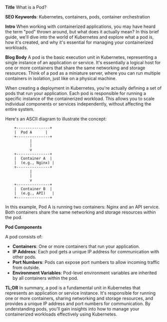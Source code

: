 **Title**
What is a Pod?

**SEO Keywords**: Kubernetes, containers, pods, container orchestration

**Intro**
When working with containerized applications, you may have heard the term "pod" thrown around, but what does it actually mean? In this brief guide, we'll dive into the world of Kubernetes and explore what a pod is, how it's created, and why it's essential for managing your containerized workloads.

**Blog Body**
A pod is the basic execution unit in Kubernetes, representing a single instance of an application or service. It's essentially a logical host for one or more containers that share the same networking and storage resources. Think of a pod as a miniature server, where you can run multiple containers in isolation, just like on a physical machine.

When creating a deployment in Kubernetes, you're actually defining a set of pods that run your application. Each pod is responsible for running a specific instance of the containerized workload. This allows you to scale individual components or services independently, without affecting the entire system.

Here's an ASCII diagram to illustrate the concept:
```
    +---------------+
    |  Pod A      |
    +---------------+
           |
           |
           v
    +---------------+
    |  Container A  |
    |  (e.g., Nginx) |
    +---------------+
           |
           |
           v
    +---------------+
    |  Container B  |
    |  (e.g., API)   |
    +---------------+
```
In this example, Pod A is running two containers: Nginx and an API service. Both containers share the same networking and storage resources within the pod.

**Pod Components**

A pod consists of:

* **Containers**: One or more containers that run your application.
* **IP Address**: Each pod gets a unique IP address for communication with other pods.
* **Port Numbers**: Pods can expose port numbers to allow incoming traffic from outside.
* **Environment Variables**: Pod-level environment variables are inherited by all containers within the pod.

**TL;DR**
In summary, a pod is a fundamental unit in Kubernetes that represents an application or service instance. It's responsible for running one or more containers, sharing networking and storage resources, and provides a unique IP address and port numbers for communication. By understanding pods, you'll gain insights into how to manage your containerized workloads effectively using Kubernetes.